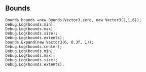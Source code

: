 ## Bounds
	Bounds bounds =new Bounds(Vector3.zero, new Vector3(2,1,6));
    Debug.Log(bounds.min);
    Debug.Log(bounds.max);
    Debug.Log(bounds.size);
    Debug.Log(bounds.extents);
    bounds.Expand(new Vector3(6, 0.3f, 1));
    Debug.Log(bounds.center);
    Debug.Log(bounds.min);
    Debug.Log(bounds.max);
    Debug.Log(bounds.size);
    Debug.Log(bounds.extents);


